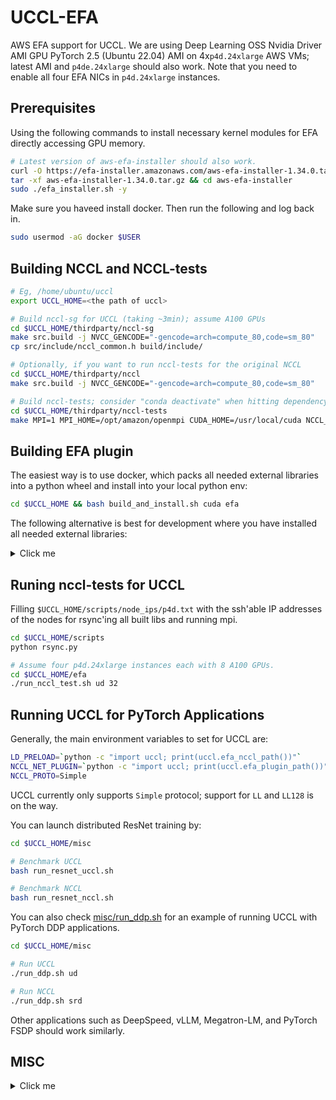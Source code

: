 # UCCL-EFA

AWS EFA support for UCCL. We are using Deep Learning OSS Nvidia Driver AMI GPU PyTorch 2.5 (Ubuntu 22.04) AMI on 4x`p4d.24xlarge` AWS VMs; latest AMI and `p4de.24xlarge` should also work. 
Note that you need to enable all four EFA NICs in `p4d.24xlarge` instances. 

## Prerequisites

Using the following commands to install necessary kernel modules for EFA directly accessing GPU memory. 

```bash
# Latest version of aws-efa-installer should also work. 
curl -O https://efa-installer.amazonaws.com/aws-efa-installer-1.34.0.tar.gz
tar -xf aws-efa-installer-1.34.0.tar.gz && cd aws-efa-installer
sudo ./efa_installer.sh -y
```

Make sure you haveed install docker. Then run the following and log back in. 
```bash
sudo usermod -aG docker $USER
```

## Building NCCL and NCCL-tests

```bash
# Eg, /home/ubuntu/uccl
export UCCL_HOME=<the path of uccl>

# Build nccl-sg for UCCL (taking ~3min); assume A100 GPUs
cd $UCCL_HOME/thirdparty/nccl-sg
make src.build -j NVCC_GENCODE="-gencode=arch=compute_80,code=sm_80"
cp src/include/nccl_common.h build/include/

# Optionally, if you want to run nccl-tests for the original NCCL
cd $UCCL_HOME/thirdparty/nccl
make src.build -j NVCC_GENCODE="-gencode=arch=compute_80,code=sm_80"

# Build nccl-tests; consider "conda deactivate" when hitting dependency errors
cd $UCCL_HOME/thirdparty/nccl-tests
make MPI=1 MPI_HOME=/opt/amazon/openmpi CUDA_HOME=/usr/local/cuda NCCL_HOME=$UCCL_HOME/thirdparty/nccl-sg/build -j
```

## Building EFA plugin

The easiest way is to use docker, which packs all needed external libraries into a python wheel and install into your local python env: 
```bash
cd $UCCL_HOME && bash build_and_install.sh cuda efa
```

The following alternative is best for development where you have installed all needed external libraries: 
<details><summary>Click me</summary>

```bash
# Build libnccl-net-efa.so
cd $UCCL_HOME/efa
make -j
```
</details>


## Runing nccl-tests for UCCL

Filling `$UCCL_HOME/scripts/node_ips/p4d.txt` with the ssh'able IP addresses of the nodes for rsync'ing all built libs and running mpi. 

```bash
cd $UCCL_HOME/scripts
python rsync.py

# Assume four p4d.24xlarge instances each with 8 A100 GPUs. 
cd $UCCL_HOME/efa
./run_nccl_test.sh ud 32
``` 

## Running UCCL for PyTorch Applications

Generally, the main environment variables to set for UCCL are: 
```bash
LD_PRELOAD=`python -c "import uccl; print(uccl.efa_nccl_path())"`
NCCL_NET_PLUGIN=`python -c "import uccl; print(uccl.efa_plugin_path())"`
NCCL_PROTO=Simple
```
UCCL currently only supports `Simple` protocol; support for `LL` and `LL128` is on the way. 

You can launch distributed ResNet training by: 
```bash
cd $UCCL_HOME/misc

# Benchmark UCCL
bash run_resnet_uccl.sh

# Benchmark NCCL
bash run_resnet_nccl.sh
```

You can also check [misc/run_ddp.sh](../misc/run_ddp.sh) for an example of running UCCL with PyTorch DDP applications. 
```bash
cd $UCCL_HOME/misc

# Run UCCL
./run_ddp.sh ud

# Run NCCL
./run_ddp.sh srd
```
Other applications such as DeepSpeed, vLLM, Megatron-LM, and PyTorch FSDP should work similarly. 


## MISC

<details><summary>Click me</summary>

### Install lastest perftest with patches to benchmark EFA NICs

```bash
pushd /tmp
git clone https://github.com/linux-rdma/perftest.git && cd perftest && git checkout c04922f
git apply $UCCL_HOME/efa/perftest.patch
./autogen.sh && ./configure && make -j
sudo make install
popd
```

Throughput benchmark: 
```bash
ib_send_bw -d rdmap16s27 --report_gbits -x 0 -c UD -t 128 -Q 1 -q 32 -l 2 -s 8192 -F
ib_send_bw -d rdmap16s27 --report_gbits -x 0 -c UD -t 128 -Q 1 -q 32 -l 2 -s 8192 -F <serverip>
```

Latency benchmark: 
```bash
ib_send_lat -d rdmap16s27 --report_gbits -x 0 -c UD -F
ib_send_lat -d rdmap16s27 --report_gbits -x 0 -c UD -F <serverip>
```

### Run transport tests

```bash
./util_efa_test --logtostderr            # server
./util_efa_test --logtostderr <serverip> # client
```

```bash
./transport_test --logtostderr --test=bimq --clientip=<clientip>
./transport_test --logtostderr --test=bimq --serverip=<serverip>
```
</details>
